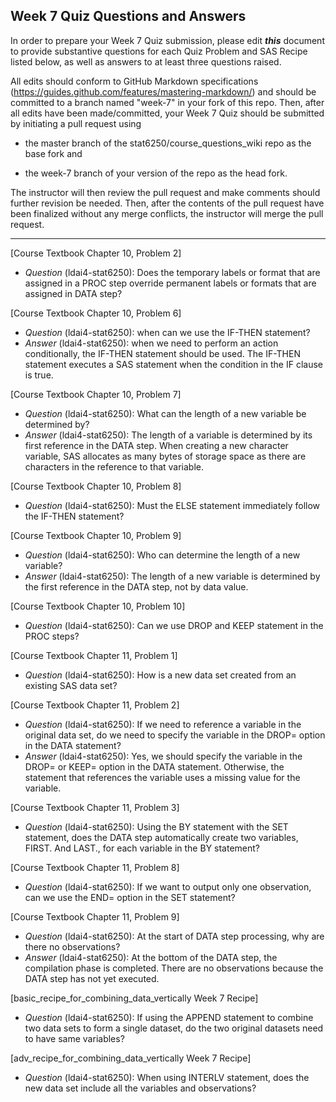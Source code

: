 ## Week 7 Quiz Questions and Answers

In order to prepare your Week 7 Quiz submission, please edit ***this*** document to provide substantive questions for each Quiz Problem and SAS Recipe listed below, as well as answers to at least three questions raised.

All edits should conform to GitHub Markdown specifications (https://guides.github.com/features/mastering-markdown/) and should be committed to a branch named "week-7" in your fork of this repo. Then, after all edits have been made/committed, your Week 7 Quiz should be submitted by initiating a pull request using

- the master branch of the stat6250/course_questions_wiki repo as the base fork and

- the week-7 branch of your version of the repo as the head fork.

The instructor will then review the pull request and make comments should further revision be needed. Then, after the contents of the pull request have been finalized without any merge conflicts, the instructor will merge the pull request.

********************************************************************************



[Course Textbook Chapter 10, Problem 2]
- *Question* (ldai4-stat6250): Does the temporary labels or format that are assigned in a PROC step override permanent labels or formats that are assigned in DATA step?



[Course Textbook Chapter 10, Problem 6]
- *Question* (ldai4-stat6250): when can we use the IF-THEN statement?
- *Answer* (ldai4-stat6250):  when we need to perform an action conditionally, the IF-THEN statement should be used. The IF-THEN 
statement executes a SAS statement when the condition in the IF clause is true.



[Course Textbook Chapter 10, Problem 7]
- *Question* (ldai4-stat6250): What can the length of a new variable be determined by?
- *Answer* (ldai4-stat6250):  The length of a variable is determined by its first reference in the DATA step. When creating a new character variable, SAS allocates as many bytes of storage space as there are characters in the reference to that variable.



[Course Textbook Chapter 10, Problem 8]
- *Question* (ldai4-stat6250): Must the ELSE statement immediately follow the IF-THEN statement?



[Course Textbook Chapter 10, Problem 9]
- *Question* (ldai4-stat6250): Who can determine the length of a new variable?
- *Answer* (ldai4-stat6250):  The length of a new variable is determined by the first reference in the DATA step, not by data value.



[Course Textbook Chapter 10, Problem 10]
- *Question* (ldai4-stat6250): Can we use DROP and KEEP statement in the PROC steps?



[Course Textbook Chapter 11, Problem 1]
- *Question* (ldai4-stat6250): How is a new data set created from an existing SAS data set?



[Course Textbook Chapter 11, Problem 2]
- *Question* (ldai4-stat6250): If we need to reference a variable in the original data set, do we need to specify the variable in the DROP= option in the DATA statement?
- *Answer* (ldai4-stat6250): Yes, we should specify the variable in the DROP= or KEEP= option in the DATA statement. Otherwise, the statement that references the variable uses a missing value for the variable.



[Course Textbook Chapter 11, Problem 3]
- *Question* (ldai4-stat6250): Using the BY statement with the SET statement, does the DATA step automatically create two variables, FIRST. And LAST., for each variable in the BY statement?



[Course Textbook Chapter 11, Problem 8]
- *Question* (ldai4-stat6250): If we want to output only one observation, can we use the END= option in the SET statement?



[Course Textbook Chapter 11, Problem 9]
- *Question* (ldai4-stat6250): At the start of DATA step processing, why are there no observations?
- *Answer* (ldai4-stat6250):  At the bottom of the DATA step, the compilation phase is completed. There are no observations because the DATA step has not yet executed.



[basic_recipe_for_combining_data_vertically Week 7 Recipe]
- *Question* (ldai4-stat6250): If using the APPEND statement to combine two data sets to form a single dataset, do the two original datasets need to have same variables?



[adv_recipe_for_combining_data_vertically Week 7 Recipe]
- *Question* (ldai4-stat6250): When using INTERLV statement, does the new data set include all the variables and observations?


